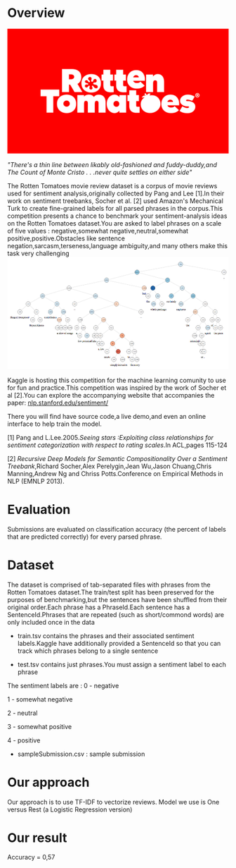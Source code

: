 # Overview

![](images/RT.jpg)

*"There's a thin line between likably old-fashioned and fuddy-duddy,and The Count of Monte Cristo . . .never quite settles on either side"*

The Rotten Tomatoes movie review dataset is a corpus of movie reviews used for sentiment analysis,originally collected by Pang and Lee [1].In their work on sentiment treebanks, Socher et al. [2] used Amazon's Mechanical Turk to create fine-grained labels for all parsed phrases in the corpus.This competition presents a chance to benchmark your sentiment-analysis ideas on the Rotten Tomatoes dataset.You are asked to label phrases on a scale of five values : negative,somewhat negative,neutral,somewhat positive,positive.Obstacles like sentence negation,sarcasm,terseness,language ambiguity,and many others make this task very challenging
![Treebank](images/treebank.png)

Kaggle is hosting this competition for the machine learning comunity to use for fun and practice.This competition was inspired by the work of Socher et al [2].You can explore the accompanying website that accompanies the paper:
[nlp.stanford.edu/sentiment/](https://nlp.stanford.edu/sentiment/)

There you will find have source code,a live demo,and even an online interface to help train the model.

[1] Pang and L.Lee.2005.*Seeing stars :Exploiting class relationships for sentiment categorization with respect to rating scales*.In ACL,pages 115-124

[2] *Recursive Deep Models for Semantic Compositionality Over a Sentiment Treebank*,Richard Socher,Alex Perelygin,Jean Wu,Jason Chuang,Chris Manning,Andrew Ng and Chriss Potts.Conference on Empirical Methods in NLP (EMNLP 2013).

# Evaluation
Submissions are evaluated on classification accuracy (the percent of labels that are predicted correctly) for every parsed phrase.

# Dataset
The dataset is comprised of tab-separated files with phrases from the Rotten Tomatoes dataset.The train/test split has been preserved for the purposes of benchmarking,but the sentences have been shuffled from their original order.Each phrase has a PhraseId.Each sentence has a SentenceId.Phrases that are repeated (such as short/commond words) are only included once in the data

- train.tsv contains the phrases and their associated sentiment labels.Kaggle have additionally provided a SentenceId so that you can track which phrases belong to a single sentence

- test.tsv contains just phrases.You must assign a sentiment label to each phrase

The sentiment labels are :
0 - negative

1 - somewhat negative

2 - neutral

3 - somewhat positive

4 - positive

- sampleSubmission.csv : sample submission

# Our approach
Our approach is to use TF-IDF to vectorize reviews. Model we use is One versus Rest (a Logistic Regression version)

# Our result
Accuracy = 0,57

